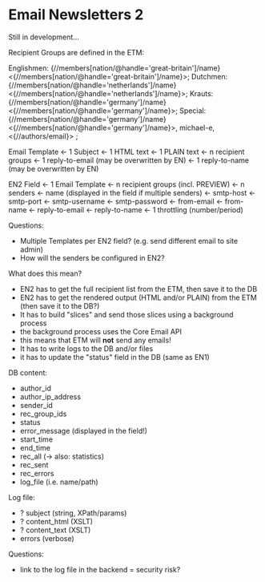 # Email Newsletters 2

Still in development...



Recipient Groups are defined in the ETM:

Englishmen: {//members[nation/@handle='great-britain']/name} <{//members[nation/@handle='great-britain']/name}>;
Dutchmen: {//members[nation/@handle='netherlands']/name} <{//members[nation/@handle='netherlands']/name}>;
Krauts: {//members[nation/@handle='germany']/name} <{//members[nation/@handle='germany']/name}>;
Special: {//members[nation/@handle='germany']/name} <{//members[nation/@handle='germany']/name}>,
         michael-e,
         <{//authors/email}>
;


Email Template  <- 1 Subject
                <- 1 HTML text
                <- 1 PLAIN text
                <- n recipient groups
                <- 1 reply-to-email (may be overwritten by EN)
                <- 1 reply-to-name  (may be overwritten by EN)


EN2 Field  <- 1 Email Template <- n recipient groups (incl. PREVIEW)
           <- n senders <- name (displayed in the field if multiple senders)
                        <- smtp-host
                        <- smtp-port
                        <- smtp-username
                        <- smtp-password
                        <- from-email
                        <- from-name
                        <- reply-to-email
                        <- reply-to-name
           <- 1 throttling (number/period)


Questions:

- Multiple Templates per EN2 field? (e.g. send different email to site admin)
- How will the senders be configured in EN2?

What does this mean?

- EN2 has to get the full recipient list from the ETM, then save it to the DB
- EN2 has to get the rendered output (HTML and/or PLAIN) from the ETM (then save it to the DB?)
- It has to build "slices" and send those slices using a background process
- the background process uses the Core Email API
- this means that ETM will __not__ send any emails!
- It has to write logs to the DB and/or files
- it has to update the "status" field in the DB (same as EN1)


DB content:

- author_id
- author_ip_address
- sender_id
- rec_group_ids
- status
- error_message (displayed in the field!)
- start_time
- end_time
- rec_all (-> also: statistics)
- rec_sent
- rec_errors
- log_file (i.e. name/path)

Log file:

- ? subject (string, XPath/params)
- ? content_html (XSLT)
- ? content_text (XSLT)
- errors (verbose)

Questions:

- link to the log file in the backend = security risk?

